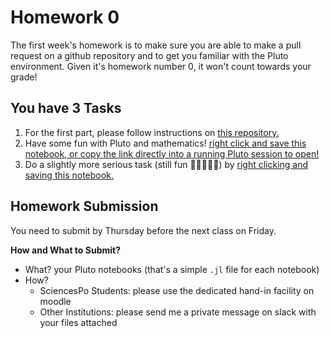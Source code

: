 # Homework 0

The first week's homework is to make sure you are able to make a pull request on a github repository and to get you familiar with the Pluto environment. Given it's homework number 0, it won't count towards your grade!

## You have 3 Tasks

1. For the first part, please follow instructions on [this repository.](https://github.com/ScPo-CompEcon/Students)
2. Have some fun with Pluto and mathematics! [right click and save this notebook, or copy the link directly into a running Pluto session to open!](https://github.com/floswald/NumericalMethods/blob/master/homework/homework0/pizza.jl)
3. Do a slightly more serious task (still fun 💃🏽👯‍♂️🎉) by [right clicking and saving this notebook.](https://github.com/floswald/NumericalMethods/blob/master/homework/homework0/hw0.jl)


## Homework Submission

You need to submit by Thursday before the next class on Friday. 

**How and What to Submit?**

* What? your Pluto notebooks (that's a simple `.jl` file for each notebook)
* How?
    * SciencesPo Students: please use the dedicated hand-in facility on moodle
    * Other Institutions: please send me a private message on slack with your files attached


